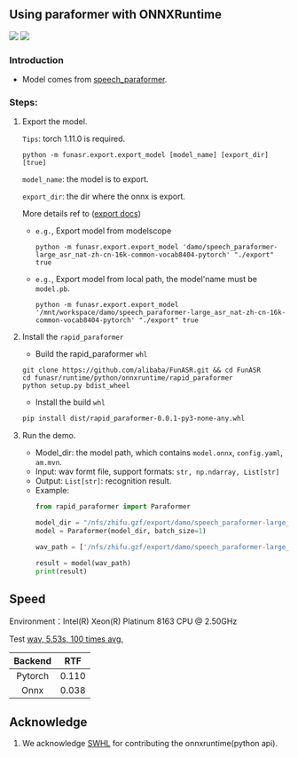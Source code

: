 ## Using paraformer with ONNXRuntime

<p align="left">
    <a href=""><img src="https://img.shields.io/badge/Python->=3.7,<=3.10-aff.svg"></a>
    <a href=""><img src="https://img.shields.io/badge/OS-Linux%2C%20Win%2C%20Mac-pink.svg"></a>
</p>

### Introduction
- Model comes from [speech_paraformer](https://www.modelscope.cn/models/damo/speech_paraformer-large_asr_nat-zh-cn-16k-common-vocab8404-pytorch/summary).


### Steps:
1. Export the model.
   
   `Tips`: torch 1.11.0 is required.

   ```shell
   python -m funasr.export.export_model [model_name] [export_dir] [true]
   ```
   `model_name`: the model is to export.

   `export_dir`: the dir where the onnx is export.

   More details ref to ([export docs](https://github.com/alibaba-damo-academy/FunASR/tree/main/funasr/export))


   - `e.g.`, Export model from modelscope
      ```shell
      python -m funasr.export.export_model 'damo/speech_paraformer-large_asr_nat-zh-cn-16k-common-vocab8404-pytorch' "./export" true
      ```
   - `e.g.`, Export model from local path, the model'name must be `model.pb`.
      ```shell
      python -m funasr.export.export_model '/mnt/workspace/damo/speech_paraformer-large_asr_nat-zh-cn-16k-common-vocab8404-pytorch' "./export" true
      ```


2. Install the `rapid_paraformer`
    - Build the rapid_paraformer `whl`
    ```shell
    git clone https://github.com/alibaba/FunASR.git && cd FunASR
    cd funasr/runtime/python/onnxruntime/rapid_paraformer
    python setup.py bdist_wheel
    ```
   - Install the build `whl`
    ```bash
    pip install dist/rapid_paraformer-0.0.1-py3-none-any.whl
    ```

3. Run the demo.
   - Model_dir: the model path, which contains `model.onnx`, `config.yaml`, `am.mvn`.
   - Input: wav formt file, support formats: `str, np.ndarray, List[str]`
   - Output: `List[str]`: recognition result.
   - Example:
        ```python
        from rapid_paraformer import Paraformer

        model_dir = "/nfs/zhifu.gzf/export/damo/speech_paraformer-large_asr_nat-zh-cn-16k-common-vocab8404-pytorch"
        model = Paraformer(model_dir, batch_size=1)

        wav_path = ['/nfs/zhifu.gzf/export/damo/speech_paraformer-large_asr_nat-zh-cn-16k-common-vocab8404-pytorch/example/asr_example.wav']

        result = model(wav_path)
        print(result)
        ```

## Speed

Environment：Intel(R) Xeon(R) Platinum 8163 CPU @ 2.50GHz

Test [wav, 5.53s, 100 times avg.](https://isv-data.oss-cn-hangzhou.aliyuncs.com/ics/MaaS/ASR/test_audio/asr_example_zh.wav)

| Backend |        RTF        |
|:-------:|:-----------------:|
| Pytorch |       0.110       |
|  Onnx   |       0.038       |


## Acknowledge
1. We acknowledge [SWHL](https://github.com/RapidAI/RapidASR) for contributing the onnxruntime(python api).
